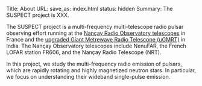 Title: About
URL:
save_as: index.html
status: hidden
Summary: The SUSPECT project is XXX.

The SUSPECT project is a multi-frequency multi-telescope radio pulsar observing effort running at the [Nançay Radio Observatory telescopes](https://www.obs-nancay.fr/) in France and the [upgraded Giant Metrewave Radio Telescope (uGMRT)](http://www.ncra.tifr.res.in/ncra/gmrt) in India. The Nançay Observatory telescopes include NenuFAR, the French LOFAR station FR606, and the Nançay Radio Telescope (NRT).

In this project, we study the multi-frequency radio emission of pulsars, which are rapidly rotating and highly magnetized neutron stars. In particular, we focus on understanding their wideband single-pulse emission.
